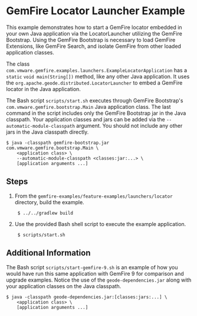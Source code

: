 <!--
  ~ Copyright (c) VMware, Inc. 2023. All rights reserved.
  ~ SPDX-License-Identifier: Apache-2.0
  -->

# GemFire Locator Launcher Example

This example demonstrates how to start a GemFire locator embedded in your own Java application
via the LocatorLauncher utilizing the GemFire Bootstrap. Using the GemFire Bootstrap is necessary to
load GemFire Extensions, like GemFire Search, and isolate GemFire from other loaded application
classes.

The class `com.vmware.gemfire.examples.launchers.ExampleLocatorApplication` has a `static` 
`void main(String[])` method, like any other Java application. It uses the 
`org.apache.geode.distributed.LocatorLauncher` to embed a GemFire locator in the Java application.

The Bash script `scripts/start.sh` executes through GemFire Bootstrap's 
`com.vmware.gemfire.bootstrap.Main` Java application class. The last command in the script includes
only the GemFire Bootstrap jar in the Java classpath. Your application classes and jars can be added
via the `--automatic-module-classpath` argument. You should not include any other jars in the Java 
classpath directly.

```shell
$ java -classpath gemfire-bootstrap.jar com.vmware.gemfire.bootstrap.Main \
    <application class> \
    --automatic-module-classpath <classes:jar:...> \
    [application arguments ...]
```

## Steps

1. From the `gemfire-examples/feature-examples/launchers/locator` directory, build the example.

        $ ../../gradlew build

2. Use the provided Bash shell script to execute the example application.

        $ scripts/start.sh

## Additional Information

The Bash script `scripts/start-gemfire-9.sh` is an example of how you would have run this same
application with GemFire 9 for comparison and upgrade examples. Notice the use of the
`geode-dependencies.jar` along with your application classes on the Java classpath.

```shell
$ java -classpath geode-dependencies.jar:[classes:jars:...] \ 
    <application class> \
    [application arguments ...]
```

